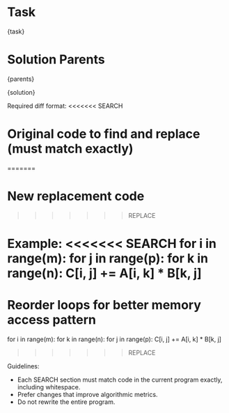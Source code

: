 # Task
{task}

# Solution Parents
{parents}

{solution}

Required diff format:
<<<<<<< SEARCH
# Original code to find and replace (must match exactly)
=======
# New replacement code
>>>>>>> REPLACE

Example:
<<<<<<< SEARCH
for i in range(m):
    for j in range(p):
        for k in range(n):
            C[i, j] += A[i, k] * B[k, j]
=======
# Reorder loops for better memory access pattern
for i in range(m):
    for k in range(n):
        for j in range(p):
            C[i, j] += A[i, k] * B[k, j]
>>>>>>> REPLACE

Guidelines:
- Each SEARCH section must match code in the current program exactly, including whitespace.
- Prefer changes that improve algorithmic metrics.
- Do not rewrite the entire program.
